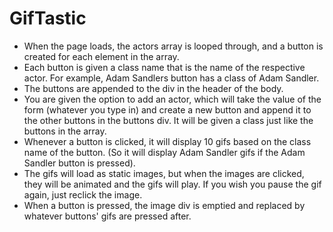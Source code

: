 # GifTastic
<ul>
<li>When the page loads, the actors array is looped through, and a button is created for each element in the array.</li>
<li>Each button is given a class name that is the name of the respective actor. For example, Adam Sandlers button has a class of Adam Sandler. </li>
<li>The buttons are appended to the div in the header of the body.</li>
<li>You are given the option to add an actor, which will take the value of the form (whatever you type in) and create a new button and append it to the other buttons in the buttons div. It will be given a class just like the buttons in the array. </li>
<li>Whenever a button is clicked, it will display 10 gifs based on the class name of the button. (So it will display Adam Sandler gifs if the Adam Sandler button is pressed). </li>
<li>The gifs will load as static images, but when the images are clicked, they will be animated and the gifs will play. If you wish you pause the gif again, just reclick the image.</li>
<li>When a button is pressed, the image div is emptied and replaced by whatever buttons' gifs are pressed after. </li>

